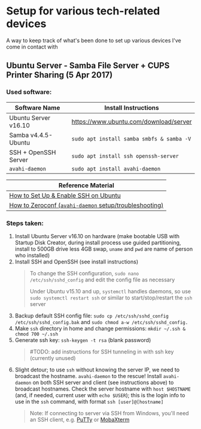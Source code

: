 # Setup for various tech-related devices
A way to keep track of what's been done to set up various devices I've come in contact with

## Ubuntu Server - Samba File Server + CUPS Printer Sharing (5 Apr 2017)
### Used software:

| Software Name | Install Instructions |
| --- |--- |
| Ubuntu Server v16.10 | https://www.ubuntu.com/download/server |
| Samba v4.4.5-Ubuntu | `sudo apt install samba smbfs & samba -V` |
| SSH + OpenSSH Server | `sudo apt install ssh openssh-server` |
| `avahi-daemon` | `sudo apt install avahi-daemon` |

| Reference Material |
| --- |
| [How to Set Up & Enable SSH on Ubuntu](https://www.maketecheasier.com/setup-enable-ssh-ubuntu/) |
| [How to Zeroconf (`avahi-daemon` setup/troubleshooting)](https://help.ubuntu.com/community/HowToZeroconf) |

### Steps taken:
1) Install Ubuntu Server v16.10 on hardware (make bootable USB with Startup Disk Creator, during install process use guided partitioning, install to 500GB drive less 4GB swap, `uname` and `pwd` are name of person who installed)
2) Install SSH and OpenSSH (see install instructions)
   > To change the SSH configuration, `sudo nano /etc/ssh/sshd_config` and edit the config file as necessary
   >
   > Under Ubuntu v15.10 and up, `systemctl` handles daemons, so use `sudo systemctl restart ssh` or similar to start/stop/restart the `ssh` server
3) Backup default SSH config file: `sudo cp /etc/ssh/sshd_config /etc/ssh/sshd_config.bak` and `sudo chmod a-w /etc/ssh/sshd_config.`
4) Make `ssh` directory in home and change permissions: `mkdir ~/.ssh & chmod 700 ~/.ssh`
5) Generate ssh key: `ssh-keygen -t rsa` (blank password)
   > #TODO: add instructions for SSH tunneling in with ssh key (currently unused)
6) Slight detour; to use `ssh` without knowing the server IP, we need to broadcast the hostname. `avahi-daemon` to the rescue! Install `avahi-daemon` on both SSH server and client (see instructions above) to broadcast hostnames. Check the server hostname with `host $HOSTNAME` (and, if needed, current user with `echo $USER`); this is the login info to use in the `ssh` command, with format `ssh [user]@[hostname]`
   > Note: If connecting to server via SSH from Windows, you'll need an SSH client, e.g. [PuTTy](http://www.chiark.greenend.org.uk/~sgtatham/putty/) or [MobaXterm](http://mobaxterm.mobatek.net/)
